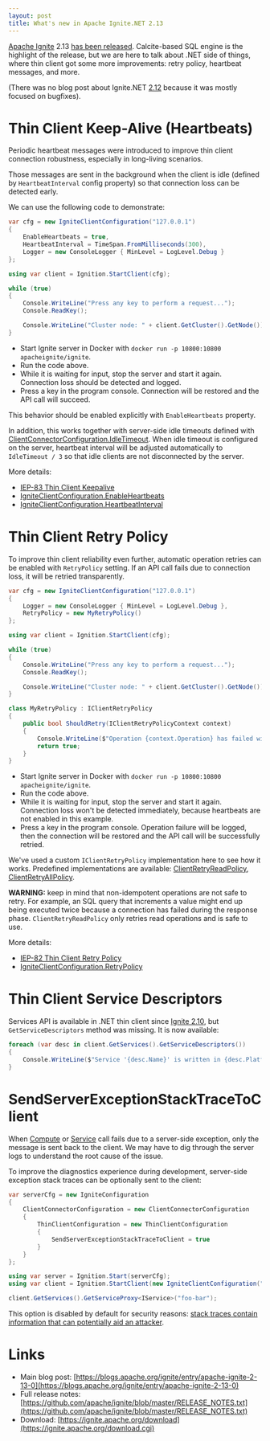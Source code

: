 ```yaml
---
layout: post
title: What's new in Apache Ignite.NET 2.13
---
```


[Apache Ignite](https://ignite.apache.org/) 2.13 [has been released](https://blogs.apache.org/ignite/entry/apache-ignite-2-13-0).
Calcite-based SQL engine is the highlight of the release, but we are here to talk about .NET side of things, where thin client got some more improvements: retry policy, heartbeat messages, and more.

(There was no blog post about Ignite.NET [2.12](https://blogs.apache.org/ignite/entry/apache-ignite-2-12-0) because it was mostly focused on bugfixes).

# Thin Client Keep-Alive (Heartbeats)

Periodic heartbeat messages were introduced to improve thin client connection robustness, especially in long-living scenarios.

Those messages are sent in the background when the client is idle (defined by `HeartbeatInterval` config property) so that connection loss can be detected early.

We can use the following code to demonstrate:

```csharp
var cfg = new IgniteClientConfiguration("127.0.0.1")
{
    EnableHeartbeats = true,
    HeartbeatInterval = TimeSpan.FromMilliseconds(300),
    Logger = new ConsoleLogger { MinLevel = LogLevel.Debug }
};

using var client = Ignition.StartClient(cfg);

while (true)
{
    Console.WriteLine("Press any key to perform a request...");
    Console.ReadKey();

    Console.WriteLine("Cluster node: " + client.GetCluster().GetNode());
}
```

* Start Ignite server in Docker with `docker run -p 10800:10800 apacheignite/ignite`.
* Run the code above.
* While it is waiting for input, stop the server and start it again. Connection loss should be detected and logged.
* Press a key in the program console. Connection will be restored and the API call will succeed.

This behavior should be enabled explicitly with `EnableHeartbeats` property.

In addition, this works together with server-side idle timeouts defined with [ClientConnectorConfiguration.IdleTimeout](https://ignite.apache.org/releases/latest/dotnetdoc/api/Apache.Ignite.Core.Configuration.ClientConnectorConfiguration.html#Apache_Ignite_Core_Configuration_ClientConnectorConfiguration_IdleTimeout).
When idle timeout is configured on the server, heartbeat interval will be adjusted automatically to `IdleTimeout / 3` so that idle clients are not disconnected by the server.

More details:

* [IEP-83 Thin Client Keepalive](https://cwiki.apache.org/confluence/display/IGNITE/IEP-83+Thin+Client+Keepalive)
* [IgniteClientConfiguration.EnableHeartbeats](https://ignite.apache.org/releases/latest/dotnetdoc/api/Apache.Ignite.Core.Client.IgniteClientConfiguration.html#Apache_Ignite_Core_Client_IgniteClientConfiguration_EnableHeartbeats)
* [IgniteClientConfiguration.HeartbeatInterval](https://ignite.apache.org/releases/latest/dotnetdoc/api/Apache.Ignite.Core.Client.IgniteClientConfiguration.html#Apache_Ignite_Core_Client_IgniteClientConfiguration_HeartbeatInterval)

# Thin Client Retry Policy

To improve thin client reliability even further, automatic operation retries can be enabled with `RetryPolicy` setting.
If an API call fails due to connection loss, it will be retried transparently.

```cs
var cfg = new IgniteClientConfiguration("127.0.0.1")
{
    Logger = new ConsoleLogger { MinLevel = LogLevel.Debug },
    RetryPolicy = new MyRetryPolicy()
};

using var client = Ignition.StartClient(cfg);

while (true)
{
    Console.WriteLine("Press any key to perform a request...");
    Console.ReadKey();

    Console.WriteLine("Cluster node: " + client.GetCluster().GetNode());
}

class MyRetryPolicy : IClientRetryPolicy
{
    public bool ShouldRetry(IClientRetryPolicyContext context)
    {
        Console.WriteLine($"Operation {context.Operation} has failed with error '{context.Exception.Message}'.");
        return true;
    }
}
```

* Start Ignite server in Docker with `docker run -p 10800:10800 apacheignite/ignite`.
* Run the code above.
* While it is waiting for input, stop the server and start it again. Connection loss won't be detected immediately, because heartbeats are not enabled in this example.
* Press a key in the program console. Operation failure will be logged, then the connection will be restored and the API call will be successfully retried.

We've used a custom `IClientRetryPolicy` implementation here to see how it works. Predefined implementations are available: [ClientRetryReadPolicy](https://ignite.apache.org/releases/latest/dotnetdoc/api/Apache.Ignite.Core.Client.ClientRetryReadPolicy.html),
[ClientRetryAllPolicy](https://ignite.apache.org/releases/latest/dotnetdoc/api/Apache.Ignite.Core.Client.ClientRetryAllPolicy.html).

**WARNING:** keep in mind that non-idempotent operations are not safe to retry. For example, an SQL query that increments a value might end up being executed twice because a connection has failed during the response phase.
`ClientRetryReadPolicy` only retries read operations and is safe to use.

More details:

* [IEP-82 Thin Client Retry Policy](https://cwiki.apache.org/confluence/pages/viewpage.action?pageId=195727946)
* [IgniteClientConfiguration.RetryPolicy](https://ignite.apache.org/releases/latest/dotnetdoc/api/Apache.Ignite.Core.Client.IgniteClientConfiguration.html#Apache_Ignite_Core_Client_IgniteClientConfiguration_RetryPolicy)

# Thin Client Service Descriptors

Services API is available in .NET thin client since [Ignite 2.10](https://ptupitsyn.github.io/Whats-New-In-Ignite-Net-2.10/), but `GetServiceDescriptors` method was missing.
It is now available:

```csharp
foreach (var desc in client.GetServices().GetServiceDescriptors())
{
    Console.WriteLine($"Service '{desc.Name}' is written in {desc.PlatformType}.");
}
```

# SendServerExceptionStackTraceToClient

When [Compute](https://ignite.apache.org/releases/latest/dotnetdoc/api/Apache.Ignite.Core.Client.Compute.IComputeClient.html) or [Service](https://ignite.apache.org/releases/latest/dotnetdoc/api/Apache.Ignite.Core.Client.Services.IServicesClient.html)
call fails due to a server-side exception, only the message is sent back to the client. We may have to dig through the server logs to understand the root cause of the issue.

To improve the diagnostics experience during development, server-side exception stack traces can be optionally sent to the client:

```csharp
var serverCfg = new IgniteConfiguration
{
    ClientConnectorConfiguration = new ClientConnectorConfiguration
    {
        ThinClientConfiguration = new ThinClientConfiguration
        {
            SendServerExceptionStackTraceToClient = true
        }
    }
};

using var server = Ignition.Start(serverCfg);
using var client = Ignition.StartClient(new IgniteClientConfiguration("127.0.0.1"));

client.GetServices().GetServiceProxy<IService>("foo-bar");
```

This option is disabled by default for security reasons: [stack traces contain information that can potentially aid an attacker](https://cwe.mitre.org/data/definitions/497.html).


# Links

* Main blog post: [https://blogs.apache.org/ignite/entry/apache-ignite-2-13-0](https://blogs.apache.org/ignite/entry/apache-ignite-2-13-0)
* Full release notes: [https://github.com/apache/ignite/blob/master/RELEASE_NOTES.txt](https://github.com/apache/ignite/blob/master/RELEASE_NOTES.txt)
* Download: [https://ignite.apache.org/download](https://ignite.apache.org/download.cgi)
